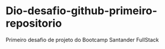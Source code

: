 # Dio-desafio-github-primeiro-repositorio
Primeiro desafio de projeto do Bootcamp Santander FullStack
